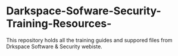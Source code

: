 # Darkspace-Sofware-Security-Training-Resources-
This repository holds all the training guides and suppored files from  Drkspace Software & Security webiste.
